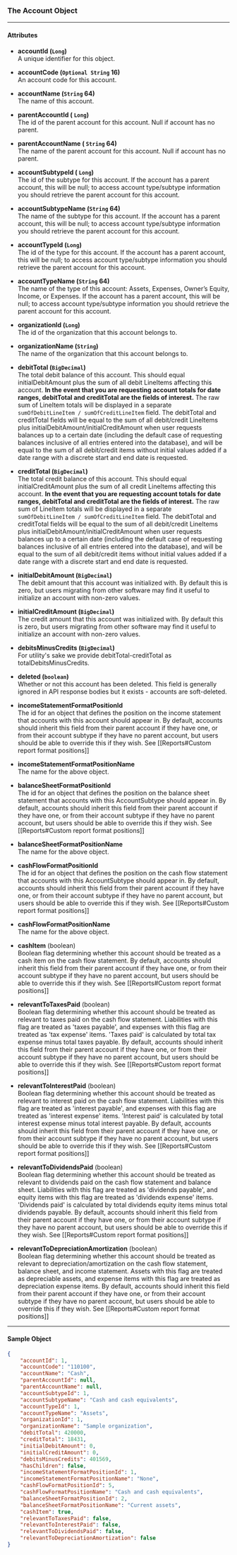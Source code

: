 ### The Account Object
___
#### Attributes
- **accountId (`Long`)**<br/>
A unique identifier for this object. 

- **accountCode (`Optional String` 16)**<br/>
An account code for this account.

- **accountName (`String` 64)**<br/>
The name of this account.

- **parentAccountId ( `Long`)**<br/>
The id of the parent account for this account. Null if account has no parent.

- **parentAccountName ( `String` 64)**<br/>
The name of the parent account for this account. Null if account has no parent.

- **accountSubtypeId ( `Long`)**<br/>
The id of the subtype for this account. If the account has a parent account, this will be null; to access account type/subtype information you should retrieve the parent account for this account.

- **accountSubtypeName (`String` 64)**<br/>
The name of the subtype for this account. If the account has a parent account, this will be null; to access account type/subtype information you should retrieve the parent account for this account.

- **accountTypeId (`Long`)**<br/>
The id of the type for this account. If the account has a parent account, this will be null; to access account type/subtype information you should retrieve the parent account for this account.

- **accountTypeName (`String` 64)**<br/>
The name of the type of this account: Assets, Expenses, Owner’s Equity, Income, or Expenses. If the account has a parent account, this will be null; to access account type/subtype information you should retrieve the parent account for this account.

- **organizationId (`Long`)** <br/>
The id of the organization that this account belongs to.

- **organizationName (`String`)** <br/>
The name of the organization that this account belongs to.

- **debitTotal (`BigDecimal`)** <br/>
The total debit balance of this account. This should equal initialDebitAmount plus the sum of all debit LineItems affecting this account. **In the event that you are requesting account totals for date ranges, debitTotal and creditTotal are the fields of interest.** The raw sum of LineItem totals will be displayed in a separate `sumOfDebitLineItem / sumOfCreditLineItem` field. The debitTotal and creditTotal fields will be equal to the sum of all debit/credit LineItems plus initialDebitAmount/initialCreditAmount when user requests balances up to a certain date (including the default case of requesting balances inclusive of all entries entered into the database), and will be equal to the sum of all debit/credit items without initial values added if a date range with a discrete start and end date is requested.

- **creditTotal (`BigDecimal`)** <br/>
The total credit balance of this account. This should equal initialCreditAmount plus the sum of all credit LineItems affecting this account. **In the event that you are requesting account totals for date ranges, debitTotal and creditTotal are the fields of interest.** The raw sum of LineItem totals will be displayed in a separate `sumOfDebitLineItem / sumOfCreditLineItem` field. The debitTotal and creditTotal fields will be equal to the sum of all debit/credit LineItems plus initialDebitAmount/initialCreditAmount when user requests balances up to a certain date (including the default case of requesting balances inclusive of all entries entered into the database), and will be equal to the sum of all debit/credit items without initial values added if a date range with a discrete start and end date is requested.

- **initialDebitAmount (`BigDecimal`)** <br/>
The debit amount that this account was initialized with. By default this is zero, but users migrating from other software may find it useful to initialize an account with non-zero values.

- **initialCreditAmount (`BigDecimal`)** <br/>
The credit amount that this account was initialized with. By default this is zero, but users migrating from other software may find it useful to initialize an account with non-zero values.

- **debitsMinusCredits (`BigDecimal`)** <br/>
For utility's sake we provide debitTotal-creditTotal as totalDebitsMinusCredits.

- **deleted (`boolean`)** <br/>
Whether or not this account has been deleted. This field is generally ignored in API response bodies but it exists - accounts are soft-deleted.

- **incomeStatementFormatPositionId** <br/>
The id for an object that defines the position on the income statement that accounts with this account should appear in. By default, accounts should inherit this field from their parent account if they have one, or from their account subtype if they have no parent account, but users should be able to override this if they wish. See [[Reports#Custom report format positions]]

- **incomeStatementFormatPositionName** <br/>
The name for the above object.

- **balanceSheetFormatPositionId** <br/>
The id for an object that defines the position on the balance sheet statement that accounts with this AccountSubtype should appear in.  By default, accounts should inherit this field from their parent account if they have one, or from their account subtype if they have no parent account, but users should be able to override this if they wish. See [[Reports#Custom report format positions]]

- **balanceSheetFormatPositionName** <br/>
The name for the above object.

- **cashFlowFormatPositionId** <br/>
The id for an object that defines the position on the cash flow statement that accounts with this AccountSubtype should appear in. By default, accounts should inherit this field from their parent account if they have one, or from their account subtype if they have no parent account, but users should be able to override this if they wish. See [[Reports#Custom report format positions]]

- **cashFlowFormatPositionName** <br/>
The name for the above object.

- **cashItem** (boolean) <br/>
Boolean flag determining whether this account should be treated as a cash item on the cash flow statement. By default, accounts should inherit this field from their parent account if they have one, or from their account subtype if they have no parent account, but users should be able to override this if they wish. See [[Reports#Custom report format positions]]

- **relevantToTaxesPaid** (boolean) <br/>
Boolean flag determining whether this account should be treated as relevant to taxes paid on the cash flow statement. Liabilities with this flag are treated as 'taxes payable', and expenses with this flag are treated as 'tax expense' items. 'Taxes paid' is calculated by total tax expense minus total taxes payable.  By default, accounts should inherit this field from their parent account if they have one, or from their account subtype if they have no parent account, but users should be able to override this if they wish. See [[Reports#Custom report format positions]]

- **relevantToInterestPaid** (boolean) <br/>
Boolean flag determining whether this account should be treated as relevant to interest paid on the cash flow statement. Liabilities with this flag are treated as 'interest payable', and expenses with this flag are treated as 'interest expense' items. 'Interest paid' is calculated by total interest expense minus total interest payable.  By default, accounts should inherit this field from their parent account if they have one, or from their account subtype if they have no parent account, but users should be able to override this if they wish. See [[Reports#Custom report format positions]]

- **relevantToDividendsPaid** (boolean) <br/>
Boolean flag determining whether this account should be treated as relevant to dividends paid on the cash flow statement and balance sheet. Liabilities with this flag are treated as 'dividends payable', and equity items with this flag are treated as 'dividends expense' items. 'Dividends paid' is calculated by total dividends equity items minus total dividends payable.  By default, accounts should inherit this field from their parent account if they have one, or from their account subtype if they have no parent account, but users should be able to override this if they wish. See [[Reports#Custom report format positions]]

- **relevantToDepreciationAmortization** (boolean) <br/>
Boolean flag determining whether this account should be treated as relevant to depreciation/amortization on the cash flow statement, balance sheet, and income statement. Assets with this flag are treated as depreciable assets, and expense items with this flag are treated as depreciation expense items.  By default, accounts should inherit this field from their parent account if they have one, or from their account subtype if they have no parent account, but users should be able to override this if they wish. See [[Reports#Custom report format positions]]
___
#### Sample Object
```json
{
    "accountId": 1,
    "accountCode": "110100",
    "accountName": "Cash",
    "parentAccountId": null,
    "parentAccountName": null,
    "accountSubtypeId": 1,
    "accountSubtypeName": "Cash and cash equivalents",
    "accountTypeId": 1,
    "accountTypeName": "Assets",
    "organizationId": 1,
    "organizationName": "Sample organization",
    "debitTotal": 420000,
    "creditTotal": 18431,
    "initialDebitAmount": 0,
    "initialCreditAmount": 0,
    "debitsMinusCredits": 401569,
    "hasChildren": false,
    "incomeStatementFormatPositionId": 1,
    "incomeStatementFormatPositionName": "None",
    "cashFlowFormatPositionId": 5,
    "cashFlowFormatPositionName": "Cash and cash equivalents",
    "balanceSheetFormatPositionId": 2,
    "balanceSheetFormatPositionName": "Current assets",
    "cashItem": true,
    "relevantToTaxesPaid": false,
    "relevantToInterestPaid": false,
    "relevantToDividendsPaid": false,
    "relevantToDepreciationAmortization": false
}
```
